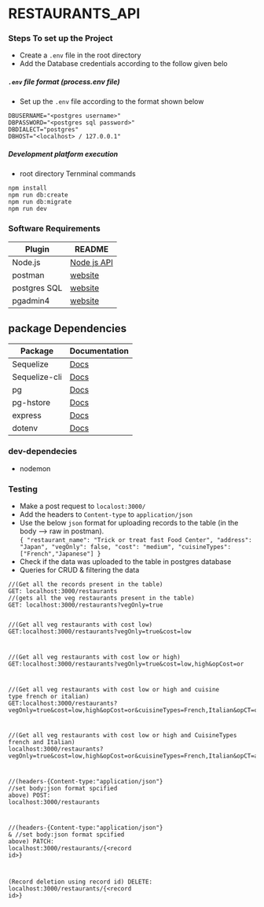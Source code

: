 <h1 class="code-line" data-line-start=0 data-line-end=1 ><a id="RESTAURANTS_API_0"></a>RESTAURANTS_API</h1>
<h3 class="code-line" data-line-start=2 data-line-end=3 ><a id="Steps_To_set_up_the_Project_2"></a>Steps To set up the Project</h3>
<ul>
<li class="has-line-data" data-line-start="4" data-line-end="5">Create a <code>.env</code> file in the root directory</li>
<li class="has-line-data" data-line-start="5" data-line-end="7">Add the Database credentials according to the follow given belo</li>
</ul>
<h5 class="code-line" data-line-start=7 data-line-end=8 ><a id="env_file_format_processenv_file_7"></a><code>.env</code> file format (process.env file)</h5>
<ul>
<li class="has-line-data" data-line-start="8" data-line-end="9">Set up the <code>.env</code> file according to the format shown below</li>
</ul>
<pre><code class="has-line-data" data-line-start="10" data-line-end="15" class="language-sh">DBUSERNAME=<span class="hljs-string">"&lt;postgres username&gt;"</span>
DBPASSWORD=<span class="hljs-string">"&lt;postgres sql password&gt;"</span>
DBDIALECT=<span class="hljs-string">"postgres"</span>
DBHOST=<span class="hljs-string">"&lt;localhost&gt; / 127.0.0.1"</span>
</code></pre>
<h5 class="code-line" data-line-start=15 data-line-end=16 ><a id="Development_platform_execution_15"></a>Development platform execution</h5>
<ul>
<li class="has-line-data" data-line-start="16" data-line-end="17">root directory Ternminal commands</li>
</ul>
<pre><code class="has-line-data" data-line-start="18" data-line-end="23" class="language-sh">npm install
npm run db:create
npm run db:migrate
npm run dev
</code></pre>
<h3 class="code-line" data-line-start=24 data-line-end=25 ><a id="Software_Requirements_24"></a>Software Requirements</h3>
<table class="table table-striped table-bordered">
<thead>
<tr>
<th>Plugin</th>
<th>README</th>
</tr>
</thead>
<tbody>
<tr>
<td>Node.js</td>
<td><a href="http://nodejs.org">Node js API </a></td>
</tr>
<tr>
<td>postman</td>
<td><a href="https://www.postman.com/">website</a></td>
</tr>
<tr>
<td>postgres SQL</td>
<td><a href="https://www.postgresql.org/">website</a></td>
</tr>
<tr>
<td>pgadmin4</td>
<td><a href="https://www.pgadmin.org/">website</a></td>
</tr>
</tbody>
</table>
<h2 class="code-line" data-line-start=33 data-line-end=34 ><a id="package_Dependencies_33"></a>package Dependencies</h2>
<table class="table table-striped table-bordered">
<thead>
<tr>
<th>Package</th>
<th>Documentation</th>
</tr>
</thead>
<tbody>
<tr>
<td>Sequelize</td>
<td><a href="https://sequelize.org/">Docs</a></td>
</tr>
<tr>
<td>Sequelize-cli</td>
<td><a href="https://github.com/sequelize/cli">Docs</a></td>
</tr>
<tr>
<td>pg</td>
<td><a href="https://node-postgres.com/">Docs</a></td>
</tr>
<tr>
<td>pg-hstore</td>
<td><a href="https://github.com/scarney81/pg-hstore">Docs</a></td>
</tr>
<tr>
<td>express</td>
<td><a href="http://expressjs.com">Docs</a></td>
</tr>
<tr>
<td>dotenv</td>
<td><a href="https://github.com/motdotla/dotenv">Docs</a></td>
</tr>
</tbody>
</table>
<h3 class="code-line" data-line-start=43 data-line-end=44 ><a id="devdependecies_43"></a>dev-dependecies</h3>
<ul>
<li class="has-line-data" data-line-start="44" data-line-end="45">nodemon</li>
</ul>
<h3 class="code-line" data-line-start=45 data-line-end=46 ><a id="Testing_45"></a>Testing</h3>
<ul>
<li class="has-line-data" data-line-start="46" data-line-end="47">Make a post request to <code>localost:3000/</code></li>
<li class="has-line-data" data-line-start="47" data-line-end="48">Add the headers to <code>Content-type</code> to <code>application/json</code></li>
<li class="has-line-data" data-line-start="48" data-line-end="56">Use the below <code>json</code> format for uploading records to the table (in the body --&gt; raw in postman).<br>
<code>{ &quot;restaurant_name&quot;: &quot;Trick or treat fast Food Center&quot;, &quot;address&quot;: &quot;Japan&quot;, &quot;vegOnly&quot;: false, &quot;cost&quot;: &quot;medium&quot;, &quot;cuisineTypes&quot;: [&quot;French&quot;,&quot;Japanese&quot;] }</code></li>
<li class="has-line-data" data-line-start="56" data-line-end="57">Check if the data was uploaded to the table in postgres database</li>
<li class="has-line-data" data-line-start="57" data-line-end="58">Queries for CRUD &amp; filtering the data</li>
</ul>
<pre><code class="has-line-data" data-line-start="59" data-line-end="87" class="language-sh">//(Get all the records present <span class="hljs-keyword">in</span> the table)
GET: localhost:<span class="hljs-number">3000</span>/restaurants
//(gets all the veg restaurants present <span class="hljs-keyword">in</span> the table)
GET: localhost:<span class="hljs-number">3000</span>/restaurants?vegOnly=<span class="hljs-literal">true</span>

//(Get all veg restaurants with cost low)
GET:localhost:<span class="hljs-number">3000</span>/restaurants?vegOnly=<span class="hljs-literal">true</span>&amp;cost=low

//(Get all veg restaurants with cost low or high)
GET:localhost:<span class="hljs-number">3000</span>/restaurants?vegOnly=<span class="hljs-literal">true</span>&amp;cost=low,high&amp;opCost=or

//(Get all veg restaurants with cost low or high and cuisine <span class="hljs-built_in">type</span> french or italian)
GET:localhost:<span class="hljs-number">3000</span>/restaurants?vegOnly=<span class="hljs-literal">true</span>&amp;cost=low,high&amp;opCost=or&amp;cuisineTypes=French,Italian&amp;opCT=or

//(Get all veg restaurants with cost low or high and CuisineTypes french and Italian)
localhost:<span class="hljs-number">3000</span>/restaurants?vegOnly=<span class="hljs-literal">true</span>&amp;cost=low,high&amp;opCost=or&amp;cuisineTypes=French,Italian&amp;opCT=and

//(headers-{Content-type:<span class="hljs-string">"application/json"</span>} 
//<span class="hljs-built_in">set</span> body:json format spcified above)
POST: localhost:<span class="hljs-number">3000</span>/restaurants

//(headers-{Content-type:<span class="hljs-string">"application/json"</span>} &amp; 
//<span class="hljs-built_in">set</span> body:json format spcified above)
PATCH: localhost:<span class="hljs-number">3000</span>/restaurants/{&lt;record id&gt;}

(Record deletion using record id)
DELETE: localhost:<span class="hljs-number">3000</span>/restaurants/{&lt;record id&gt;}
</code></pre>
